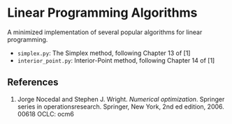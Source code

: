 # Linear Programming Algorithms

A minimized implementation of several popular algorithms for linear programming.

- `simplex.py`: The Simplex method, following Chapter 13 of [1]
- `interior_point.py`: Interior-Point method, following Chapter 14 of [1]

## References

1. Jorge Nocedal and Stephen J. Wright. _Numerical optimization_. Springer series in operationsresearch. Springer, New York, 2nd ed edition, 2006. 00618 OCLC: ocm6